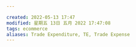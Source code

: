 ```yaml
---

created: 2022-05-13 17:47
modified: 星期五 13日 五月 2022 17:47:08
tags: ecommerce
aliases: Trade Expenditure, TE, Trade Expense
---
```


